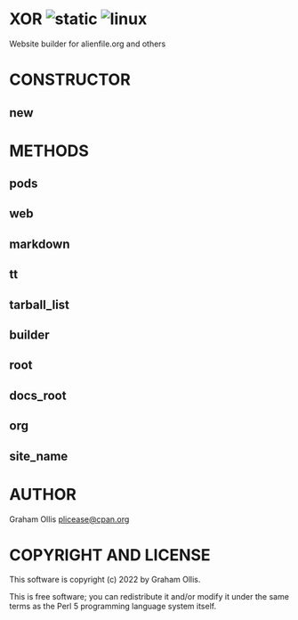 # XOR ![static](https://github.com/uperl/XOR/workflows/static/badge.svg) ![linux](https://github.com/uperl/XOR/workflows/linux/badge.svg)

Website builder for alienfile.org and others

# CONSTRUCTOR

## new

# METHODS

## pods

## web

## markdown

## tt

## tarball\_list

## builder

## root

## docs\_root

## org

## site\_name

# AUTHOR

Graham Ollis <plicease@cpan.org>

# COPYRIGHT AND LICENSE

This software is copyright (c) 2022 by Graham Ollis.

This is free software; you can redistribute it and/or modify it under
the same terms as the Perl 5 programming language system itself.
